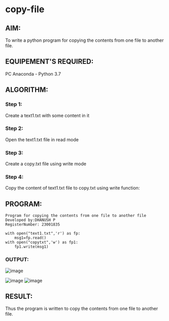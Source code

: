 # copy-file
## AIM:
To write a python program for copying the contents from one file to another file.
## EQUIPEMENT'S REQUIRED: 
PC
Anaconda - Python 3.7
## ALGORITHM: 
### Step 1:
Create a text1.txt with some content in it
### Step 2: 
 Open the text1.txt file in read mode
### Step 3: 
Create a copy.txt file using write mode
### Step 4:  
Copy the content of text1.txt file to copy.txt using write function:

## PROGRAM:
```
Program for copying the contents from one file to another file
Developed by:DHANUSH P
RegisterNumber: 23001835

with open("text1.txt",'r') as fp:
    msg1=fp.read()
with open("copytxt",'w') as fp1:
    fp1.write(msg1)
```
### OUTPUT:
![image](https://github.com/Dhanush0143/copy-file/assets/139841924/ca52188e-eea4-4da3-8339-a8881e28a6fa)

![image](https://github.com/Dhanush0143/copy-file/assets/139841924/d51a5ee3-c4de-4368-b16a-ccea3fcb3b67)
![image](https://github.com/Dhanush0143/copy-file/assets/139841924/e6f6a960-64f8-43cb-9de0-d651d645457e)




## RESULT:
Thus the program is written to copy the contents from one file to another file.
